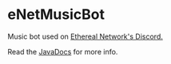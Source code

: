 # eNetMusicBot
Music bot used on <a href="ethereal.network/discord">Ethereal Network's Discord.</a>

Read the <a href="https://grasinga.github.io/eNetMusicBot/javadocs/">JavaDocs</a> for more info. 

